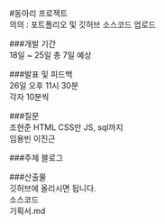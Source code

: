 #동아리 프로젝트  
의의 : 포트폴리오 및 깃허브 소스코드 업로드  

###개발 기간  
18일 ~ 25일 총 7일 예상  

###발표 및 피드백  
26일 오후 11시 30분  
각자 10분씩  

###질문  
조현준 HTML CSS만 JS, sql까지   
임용빈 이진근  

###주제
블로그  

###산출물  
깃허브에 올리시면 됩니다.  
소스코드  
기획서.md  
